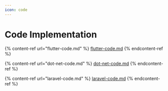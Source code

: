 ```yaml
---
icon: code
---
```


# Code Implementation

{% content-ref url="flutter-code.md" %}
[flutter-code.md](flutter-code.md)
{% endcontent-ref %}

{% content-ref url="dot-net-code.md" %}
[dot-net-code.md](dot-net-code.md)
{% endcontent-ref %}

{% content-ref url="laravel-code.md" %}
[laravel-code.md](laravel-code.md)
{% endcontent-ref %}
